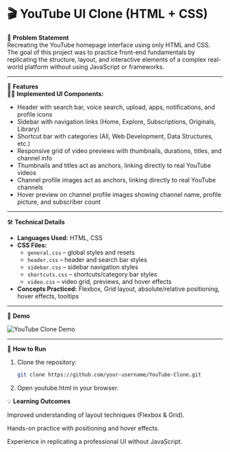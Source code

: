 # 🎬 YouTube UI Clone (HTML + CSS)

📖 **Problem Statement**  
Recreating the YouTube homepage interface using only HTML and CSS.  
The goal of this project was to practice front-end fundamentals by replicating the structure, layout, and interactive elements of a complex real-world platform without using JavaScript or frameworks.  

---

🔑 **Features**  
👨‍💻 **Implemented UI Components:**  
- Header with search bar, voice search, upload, apps, notifications, and profile icons  
- Sidebar with navigation links (Home, Explore, Subscriptions, Originals, Library)  
- Shortcut bar with categories (All, Web Development, Data Structures, etc.)  
- Responsive grid of video previews with thumbnails, durations, titles, and channel info  
- Thumbnails and titles act as anchors, linking directly to real YouTube videos  
- Channel profile images act as anchors, linking directly to real YouTube channels  
- Hover preview on channel profile images showing channel name, profile picture, and subscriber count  

---

🛠️ **Technical Details**  
- **Languages Used:** HTML, CSS  
- **CSS Files:**  
  - `general.css` – global styles and resets  
  - `header.css` – header and search bar styles  
  - `sidebar.css` – sidebar navigation styles  
  - `shortcuts.css` – shortcuts/category bar styles  
  - `video.css` – video grid, previews, and hover effects  
- **Concepts Practiced:** Flexbox, Grid layout, absolute/relative positioning, hover effects, tooltips  

---

📸 **Demo**  

![YouTube Clone Demo](gif/demo.gif)  

---

🚀 **How to Run**  
1. Clone the repository:  
   ```bash
   git clone https://github.com/your-username/YouTube-Clone.git

2. Open youtube.html in your browser.


💡 **Learning Outcomes**

Improved understanding of layout techniques (Flexbox & Grid).

Hands-on practice with positioning and hover effects.

Experience in replicating a professional UI without JavaScript.
